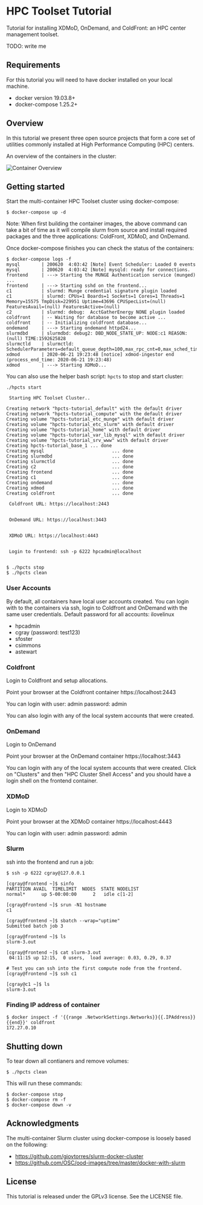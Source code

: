 # HPC Toolset Tutorial

Tutorial for installing XDMoD, OnDemand, and ColdFront: an HPC center
management toolset.

TODO: write me

## Requirements

For this tutorial you will need to have docker installed on your local machine.

- docker version 19.03.8+
- docker-compose 1.25.2+

## Overview

In this tutorial we present three open source projects that form a core set of
utilities commonly installed at High Performance Computing (HPC) centers. 

An overview of the containers in the cluster:

![Container Overview](docs/HPC-Toolset-sm.png)

## Getting started

Start the multi-container HPC Toolset cluster using docker-compose:

```
$ docker-compose up -d
```

Note: When first building the container images, the above command can take a bit of time as it will compile slurm from source and install required packages and the three applications: ColdFront, XDMoD, and OnDemand.

Once docker-compose finishes you can check the status of the containers:

```
$ docker-compose logs -f
mysql        | 200620  4:03:42 [Note] Event Scheduler: Loaded 0 events
mysql        | 200620  4:03:42 [Note] mysqld: ready for connections.
frontend     | ---> Starting the MUNGE Authentication service (munged) ...
frontend     | ---> Starting sshd on the frontend...
c1           | slurmd: Munge credential signature plugin loaded
c1           | slurmd: CPUs=1 Boards=1 Sockets=1 Cores=1 Threads=1 Memory=15575 TmpDisk=229951 Uptime=43696 CPUSpecList=(null) FeaturesAvail=(null) FeaturesActive=(null)
c2           | slurmd: debug:  AcctGatherEnergy NONE plugin loaded
coldfront    | -- Waiting for database to become active ...
coldfront    | -- Initializing coldfront database...
ondemand     | ---> Starting ondemand httpd24...
slurmdbd     | slurmdbd: debug2: DBD_NODE_STATE_UP: NODE:c1 REASON:(null) TIME:1592625828
slurmctld    | slurmctld: SchedulerParameters=default_queue_depth=100,max_rpc_cnt=0,max_sched_time=2,partition_job_depth=0,sched_max_job_start=0,sched_min_interval=2
xdmod        | 2020-06-21 19:23:48 [notice] xdmod-ingestor end (process_end_time: 2020-06-21 19:23:48)
xdmod        | ---> Starting XDMoD...
```

You can also use the helper bash script: `hpcts` to stop and start cluster:

```
./hpcts start

 Starting HPC Toolset Cluster..

Creating network "hpcts-tutorial_default" with the default driver
Creating network "hpcts-tutorial_compute" with the default driver
Creating volume "hpcts-tutorial_etc_munge" with default driver
Creating volume "hpcts-tutorial_etc_slurm" with default driver
Creating volume "hpcts-tutorial_home" with default driver
Creating volume "hpcts-tutorial_var_lib_mysql" with default driver
Creating volume "hpcts-tutorial_srv_www" with default driver
Creating hpcts-tutorial_base_1 ... done
Creating mysql                         ... done
Creating slurmdbd                      ... done
Creating slurmctld                     ... done
Creating c2                            ... done
Creating frontend                      ... done
Creating c1                            ... done
Creating ondemand                      ... done
Creating xdmod                         ... done
Creating coldfront                     ... done

 Coldfront URL: https://localhost:2443


 OnDemand URL: https://localhost:3443


 XDMoD URL: https://localhost:4443


 Login to frontend: ssh -p 6222 hpcadmin@localhost


$ ./hpcts stop
$ ./hpcts clean
```

### User Accounts

By default, all containers have local user accounts created. You can login with
to the containers via ssh, login to Coldfront and OnDemand with the same user
credentials. Default password for all accounts: ilovelinux

- hpcadmin
- cgray (password: test123)
- sfoster
- csimmons
- astewart

### Coldfront

Login to Coldfront and setup allocations.

Point your browser at the Coldfront container https://localhost:2443

You can login with user: admin password: admin

You can also login with any of the local system accounts that were created.

### OnDemand

Login to OnDemand

Point your browser at the OnDemand container https://localhost:3443

You can login with any of the local system accounts that were created. Click on
"Clusters" and then "HPC Cluster Shell Access" and you should have a login
shell on the frontend container.

### XDMoD

Login to XDMoD

Point your browser at the XDMoD container https://localhost:4443

You can login with user: admin password: admin

### Slurm

ssh into the frontend and run a job:

```
$ ssh -p 6222 cgray@127.0.0.1

[cgray@frontend ~]$ sinfo
PARTITION AVAIL  TIMELIMIT  NODES  STATE NODELIST
normal*      up 5-00:00:00      2   idle c[1-2]

[cgray@frontend ~]$ srun -N1 hostname
c1

[cgray@frontend ~]$ sbatch --wrap="uptime"
Submitted batch job 3

[cgray@frontend ~]$ ls
slurm-3.out

[cgray@frontend ~]$ cat slurm-3.out
 04:11:15 up 12:15,  0 users,  load average: 0.03, 0.29, 0.37

# Test you can ssh into the first compute node from the frontend.
[cgray@frontend ~]$ ssh c1

[cgray@c1 ~]$ ls
slurm-3.out
```

### Finding IP address of container

```
$ docker inspect -f '{{range .NetworkSettings.Networks}}{{.IPAddress}}{{end}}' coldfront
172.27.0.10
```

## Shutting down

To tear down all contianers and remove volumes:

```
$ ./hpcts clean
```
This will run these commands:
```
$ docker-compose stop
$ docker-compose rm -f
$ docker-compose down -v
```

## Acknowledgments

The multi-container Slurm cluster using docker-compose is loosely based on the
following:

- https://github.com/giovtorres/slurm-docker-cluster
- https://github.com/OSC/ood-images/tree/master/docker-with-slurm

## License

This tutorial is released under the GPLv3 license. See the LICENSE file.
